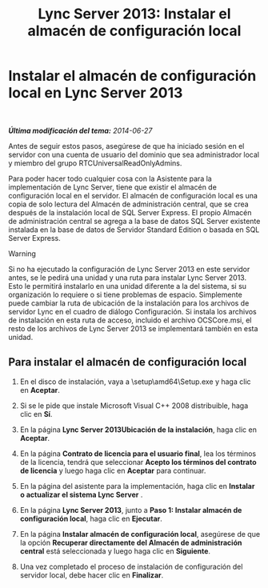 ﻿---
title: 'Lync Server 2013: Instalar el almacén de configuración local'
TOCTitle: Instalar el almacén de configuración local
ms:assetid: b563030d-d338-411f-9611-28d5eb4b3238
ms:mtpsurl: https://technet.microsoft.com/es-es/library/Gg412874(v=OCS.15)
ms:contentKeyID: 48276420
ms.date: 01/07/2017
mtps_version: v=OCS.15
ms.translationtype: HT
---

# Instalar el almacén de configuración local en Lync Server 2013

 

_**Última modificación del tema:** 2014-06-27_

Antes de seguir estos pasos, asegúrese de que ha iniciado sesión en el servidor con una cuenta de usuario del dominio que sea administrador local y miembro del grupo RTCUniversalReadOnlyAdmins.

Para poder hacer todo cualquier cosa con la Asistente para la implementación de Lync Server, tiene que existir el almacén de configuración local en el servidor. El almacén de configuración local es una copia de solo lectura del Almacén de administración central, que se crea después de la instalación local de SQL Server Express. El propio Almacén de administración central se agrega a la base de datos SQL Server existente instalada en la base de datos de Servidor Standard Edition o basada en SQL Server Express.

> [!WARNING]  
> Si no ha ejecutado la configuración de Lync Server 2013 en este servidor antes, se le pedirá una unidad y una ruta para instalar Lync Server 2013. Esto le permitirá instalarlo en una unidad diferente a la del sistema, si su organización lo requiere o si tiene problemas de espacio. Simplemente puede cambiar la ruta de ubicación de la instalación para los archivos de servidor Lync en el cuadro de diálogo Configuración. Si instala los archivos de instalación en esta ruta de acceso, incluido el archivo OCSCore.msi, el resto de los archivos de Lync Server 2013 se implementará también en esta unidad.



## Para instalar el almacén de configuración local

1.  En el disco de instalación, vaya a \\setup\\amd64\\Setup.exe y haga clic en **Aceptar**.

2.  Si se le pide que instale Microsoft Visual C++ 2008 distribuible, haga clic en **Sí**.

3.  En la página **Lync Server 2013Ubicación de la instalación**, haga clic en **Aceptar**.

4.  En la página **Contrato de licencia para el usuario final**, lea los términos de la licencia, tendrá que seleccionar **Acepto los términos del contrato de licencia** y luego haga clic en **Aceptar** para continuar.

5.  En la página del asistente para la implementación, haga clic en **Instalar o actualizar el sistema Lync Server** .

6.  En la página **Lync Server 2013**, junto a **Paso 1: Instalar almacén de configuración local**, haga clic en **Ejecutar**.

7.  En la página **Instalar almacén de configuración local**, asegúrese de que la opción **Recuperar directamente del Almacén de administración central** está seleccionada y luego haga clic en **Siguiente**.

8.  Una vez completado el proceso de instalación de configuración del servidor local, debe hacer clic en **Finalizar**.

